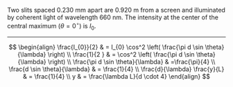 Two slits spaced $0.230 \ \mathrm{mm}$ apart are $0.920 \ \mathrm{m}$ from a screen and illuminated by coherent light of wavelength $660 \ \mathrm{nm}$. The intensity at the center of the central maximum ($\theta = 0^\circ$) is $I_0$.

---

$$
\begin{align}
\frac{I_{0}}{2}  & = I_{0} \cos^2 \left( \frac{\pi d \sin \theta}{\lambda}  \right) \\
\frac{1}{2 }  & = \cos^2 \left( \frac{\pi d \sin \theta}{\lambda}  \right) \\
 \frac{\pi d \sin \theta}{\lambda} & =\frac{\pi}{4}  \\
\frac{d \sin \theta}{\lambda}  & = \frac{1}{4} \\
 \frac{d}{\lambda} \frac{y}{L}  & = \frac{1}{4} \\
y  & = \frac{\lambda L}{d \cdot 4}
\end{align}
$$
